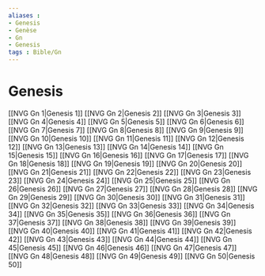 ```yaml
---
aliases : 
- Genesis
- Genèse
- Gn
- Genesis
tags : Bible/Gn
---
```


# Genesis

[[NVG Gn 1|Genesis 1]]
[[NVG Gn 2|Genesis 2]]
[[NVG Gn 3|Genesis 3]]
[[NVG Gn 4|Genesis 4]]
[[NVG Gn 5|Genesis 5]]
[[NVG Gn 6|Genesis 6]]
[[NVG Gn 7|Genesis 7]]
[[NVG Gn 8|Genesis 8]]
[[NVG Gn 9|Genesis 9]]
[[NVG Gn 10|Genesis 10]]
[[NVG Gn 11|Genesis 11]]
[[NVG Gn 12|Genesis 12]]
[[NVG Gn 13|Genesis 13]]
[[NVG Gn 14|Genesis 14]]
[[NVG Gn 15|Genesis 15]]
[[NVG Gn 16|Genesis 16]]
[[NVG Gn 17|Genesis 17]]
[[NVG Gn 18|Genesis 18]]
[[NVG Gn 19|Genesis 19]]
[[NVG Gn 20|Genesis 20]]
[[NVG Gn 21|Genesis 21]]
[[NVG Gn 22|Genesis 22]]
[[NVG Gn 23|Genesis 23]]
[[NVG Gn 24|Genesis 24]]
[[NVG Gn 25|Genesis 25]]
[[NVG Gn 26|Genesis 26]]
[[NVG Gn 27|Genesis 27]]
[[NVG Gn 28|Genesis 28]]
[[NVG Gn 29|Genesis 29]]
[[NVG Gn 30|Genesis 30]]
[[NVG Gn 31|Genesis 31]]
[[NVG Gn 32|Genesis 32]]
[[NVG Gn 33|Genesis 33]]
[[NVG Gn 34|Genesis 34]]
[[NVG Gn 35|Genesis 35]]
[[NVG Gn 36|Genesis 36]]
[[NVG Gn 37|Genesis 37]]
[[NVG Gn 38|Genesis 38]]
[[NVG Gn 39|Genesis 39]]
[[NVG Gn 40|Genesis 40]]
[[NVG Gn 41|Genesis 41]]
[[NVG Gn 42|Genesis 42]]
[[NVG Gn 43|Genesis 43]]
[[NVG Gn 44|Genesis 44]]
[[NVG Gn 45|Genesis 45]]
[[NVG Gn 46|Genesis 46]]
[[NVG Gn 47|Genesis 47]]
[[NVG Gn 48|Genesis 48]]
[[NVG Gn 49|Genesis 49]]
[[NVG Gn 50|Genesis 50]]
